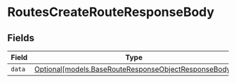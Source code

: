# RoutesCreateRouteResponseBody


## Fields

| Field                                                                                                    | Type                                                                                                     | Required                                                                                                 | Description                                                                                              |
| -------------------------------------------------------------------------------------------------------- | -------------------------------------------------------------------------------------------------------- | -------------------------------------------------------------------------------------------------------- | -------------------------------------------------------------------------------------------------------- |
| `data`                                                                                                   | [Optional[models.BaseRouteResponseObjectResponseBody]](../models/baserouteresponseobjectresponsebody.md) | :heavy_minus_sign:                                                                                       | N/A                                                                                                      |